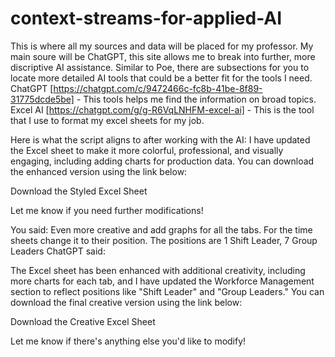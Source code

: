 # context-streams-for-applied-AI
This is where all my sources and data will be placed for my professor.
My main soure will be ChatGPT, this site allows me to break into further, more discriptive AI assistance. 
Similar to Poe, there are subsections for you to locate more detailed AI tools that could be a better fit for the tools I need.
ChatGPT [https://chatgpt.com/c/9472466c-fc8b-41be-8f89-31775dcde5be] - This tools helps me find the information on broad topics.
Excel AI [https://chatgpt.com/g/g-R6VqLNHFM-excel-ai] - This is the tool that I use to format my excel sheets for my job.


Here is what the script aligns to after working with the AI:
I have updated the Excel sheet to make it more colorful, professional, and visually engaging, including adding charts for production data. You can download the enhanced version using the link below:

Download the Styled Excel Sheet

Let me know if you need further modifications! ​​

You said:
Even more creative and add graphs for all the tabs. For the time sheets change it to their position. The positions are 1 Shift Leader, 7 Group Leaders
ChatGPT said:

The Excel sheet has been enhanced with additional creativity, including more charts for each tab, and I have updated the Workforce Management section to reflect positions like "Shift Leader" and "Group Leaders." You can download the final creative version using the link below:

Download the Creative Excel Sheet

Let me know if there's anything else you'd like to modify! ​
